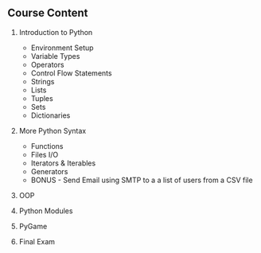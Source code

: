 ## Course Content

1. Introduction to Python
    * Environment Setup
    * Variable Types
    * Operators
    * Control Flow Statements
    * Strings
    * Lists
    * Tuples
    * Sets
    * Dictionaries

2. More Python Syntax
    * Functions
    * Files I/O
    * Iterators & Iterables
    * Generators
    * BONUS - Send Email using SMTP to a a list of users from a CSV file
    
3. OOP
4. Python Modules
5. PyGame
6. Final Exam
